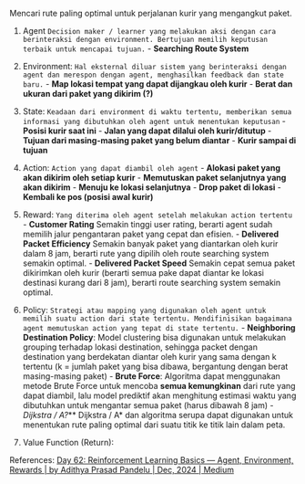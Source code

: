 Mencari rute paling optimal untuk perjalanan kurir yang mengangkut paket.

1. Agent
   `Decision maker / learner yang melakukan aksi dengan cara berinteraksi dengan environment. Bertujuan memilih keputusan terbaik untuk mencapai tujuan.`
	   - **Searching Route System**
   
2. Environment:
   `Hal eksternal diluar sistem yang berinteraksi dengan agent dan merespon dengan agent, menghasilkan feedback dan state baru.`
	   - **Map lokasi tempat yang dapat dijangkau oleh kurir**
	   - **Berat dan ukuran dari paket yang dikirim (?)**

3. State:
   `Keadaan dari environment di waktu tertentu, memberikan semua informasi yang dibutuhkan oleh agent untuk menentukan keputusan`
	   - **Posisi kurir saat ini**
	   - **Jalan yang dapat dilalui oleh kurir/ditutup**
	   - **Tujuan dari masing-masing paket yang belum diantar**
	   - **Kurir sampai di tujuan**

4. Action:
   `Action yang dapat diambil oleh agent`
	   - **Alokasi paket yang akan dikirim oleh setiap kurir**
	   - **Memutuskan paket selanjutnya yang akan dikirim**
	   - **Menuju ke lokasi selanjutnya**
	   - **Drop paket di lokasi**
	   - **Kembali ke pos (posisi awal kurir)**
   
5. Reward:
   `Yang diterima oleh agent setelah melakukan action tertentu`
	   - **Customer Rating**
	     Semakin tinggi user rating, berarti agent sudah memilih jalur pengantaran paket yang cepat dan efisien.
	   - **Delivered Packet Efficiency**
	     Semakin banyak paket yang diantarkan oleh kurir dalam 8 jam, berarti rute yang dipilih oleh route searching system semakin optimal.
	   - **Delivered Packet Speed**
	     Semakin cepat semua paket dikirimkan oleh kurir (berarti semua pake dapat diantar ke lokasi destinasi kurang dari 8 jam), berarti route searching system semakin optimal.

6. Policy:
   `Strategi atau mapping yang digunakan oleh agent untuk memilih suatu action dari state tertentu. Mendifinisikan bagaimana agent memutuskan action yang tepat di state tertentu.`
	   - **Neighboring Destination Policy**:
	     Model clustering bisa digunakan untuk melakukan grouping terhadap lokasi destination, sehingga packet dengan destination yang berdekatan diantar oleh kurir yang sama dengan k tertentu (k =  jumlah paket yang bisa dibawa, bergantung dengan berat masing-masing paket) 
	   - **Brute Force**:
	     Algoritma dapat menggunakan metode Brute Force untuk mencoba **semua kemungkinan** dari rute yang dapat diambil, lalu model prediktif akan menghitung estimasi waktu yang dibutuhkan untuk mengantar semua paket (harus dibawah 8 jam)
	   - **Dijkstra / A*?***
	     Dijkstra / A* dan algoritma serupa dapat digunakan untuk menentukan rute paling optimal dari suatu titik ke titik lain dalam peta.
   
7. Value Function (Return):


References:
[Day 62: Reinforcement Learning Basics — Agent, Environment, Rewards | by Adithya Prasad Pandelu | Dec, 2024 | Medium](https://medium.com/@bhatadithya54764118/day-62-reinforcement-learning-basics-agent-environment-rewards-306b8e7e555c)